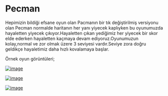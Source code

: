 # Pecman

Hepimizin bildiği efsane oyun olan Pacmanın bir tık değiştirilmiş versiyonu olan Pecman normalde haritanın her yanı yiyecek kaplıyken bu oyunumuzda hayaletten yiyecek çıkıyor.Hayaletten çıkan yediğimiz her yiyecek bir skor elde ederken hayaletten kaçmaya devam ediyoruz.Oyunumuzun kolay,normal ve zor olmak üzere 3 seviyesi vardır.Seviye zora doğru geldikçe hayaletimiz daha hızlı kovalamaya başlar.


Örnek oyun görüntüleri;

[![image](https://i.hizliresim.com/gPBnk0.png)](https://hizliresim.com/gPBnk0)

[![image](https://i.hizliresim.com/qAr34Z.png)](https://hizliresim.com/qAr34Z)

[![image](https://i.hizliresim.com/QP9JRj.png)](https://hizliresim.com/QP9JRj)
